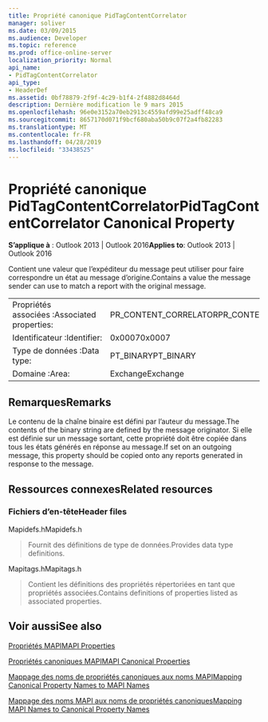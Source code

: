 ```yaml
---
title: Propriété canonique PidTagContentCorrelator
manager: soliver
ms.date: 03/09/2015
ms.audience: Developer
ms.topic: reference
ms.prod: office-online-server
localization_priority: Normal
api_name:
- PidTagContentCorrelator
api_type:
- HeaderDef
ms.assetid: 0bf78879-2f9f-4c29-b1f4-2f4882d8464d
description: Dernière modification le 9 mars 2015
ms.openlocfilehash: 96e0e3152a70eb2913c4559afd99e25adff48ca9
ms.sourcegitcommit: 8657170d071f9bcf680aba50b9c07f2a4fb82283
ms.translationtype: MT
ms.contentlocale: fr-FR
ms.lasthandoff: 04/28/2019
ms.locfileid: "33438525"
---
```

# <a name="pidtagcontentcorrelator-canonical-property"></a><span data-ttu-id="df5ba-103">Propriété canonique PidTagContentCorrelator</span><span class="sxs-lookup"><span data-stu-id="df5ba-103">PidTagContentCorrelator Canonical Property</span></span>

  
  
<span data-ttu-id="df5ba-104">**S’applique à** : Outlook 2013 | Outlook 2016</span><span class="sxs-lookup"><span data-stu-id="df5ba-104">**Applies to**: Outlook 2013 | Outlook 2016</span></span> 
  
<span data-ttu-id="df5ba-105">Contient une valeur que l’expéditeur du message peut utiliser pour faire correspondre un état au message d’origine.</span><span class="sxs-lookup"><span data-stu-id="df5ba-105">Contains a value the message sender can use to match a report with the original message.</span></span>
  
|||
|:-----|:-----|
|<span data-ttu-id="df5ba-106">Propriétés associées :</span><span class="sxs-lookup"><span data-stu-id="df5ba-106">Associated properties:</span></span>  <br/> |<span data-ttu-id="df5ba-107">PR_CONTENT_CORRELATOR</span><span class="sxs-lookup"><span data-stu-id="df5ba-107">PR_CONTENT_CORRELATOR</span></span>  <br/> |
|<span data-ttu-id="df5ba-108">Identificateur :</span><span class="sxs-lookup"><span data-stu-id="df5ba-108">Identifier:</span></span>  <br/> |<span data-ttu-id="df5ba-109">0x0007</span><span class="sxs-lookup"><span data-stu-id="df5ba-109">0x0007</span></span>  <br/> |
|<span data-ttu-id="df5ba-110">Type de données :</span><span class="sxs-lookup"><span data-stu-id="df5ba-110">Data type:</span></span>  <br/> |<span data-ttu-id="df5ba-111">PT_BINARY</span><span class="sxs-lookup"><span data-stu-id="df5ba-111">PT_BINARY</span></span>  <br/> |
|<span data-ttu-id="df5ba-112">Domaine :</span><span class="sxs-lookup"><span data-stu-id="df5ba-112">Area:</span></span>  <br/> |<span data-ttu-id="df5ba-113">Exchange</span><span class="sxs-lookup"><span data-stu-id="df5ba-113">Exchange</span></span>  <br/> |
   
## <a name="remarks"></a><span data-ttu-id="df5ba-114">Remarques</span><span class="sxs-lookup"><span data-stu-id="df5ba-114">Remarks</span></span>

<span data-ttu-id="df5ba-115">Le contenu de la chaîne binaire est défini par l’auteur du message.</span><span class="sxs-lookup"><span data-stu-id="df5ba-115">The contents of the binary string are defined by the message originator.</span></span> <span data-ttu-id="df5ba-116">Si elle est définie sur un message sortant, cette propriété doit être copiée dans tous les états générés en réponse au message.</span><span class="sxs-lookup"><span data-stu-id="df5ba-116">If set on an outgoing message, this property should be copied onto any reports generated in response to the message.</span></span>
  
## <a name="related-resources"></a><span data-ttu-id="df5ba-117">Ressources connexes</span><span class="sxs-lookup"><span data-stu-id="df5ba-117">Related resources</span></span>

### <a name="header-files"></a><span data-ttu-id="df5ba-118">Fichiers d’en-tête</span><span class="sxs-lookup"><span data-stu-id="df5ba-118">Header files</span></span>

<span data-ttu-id="df5ba-119">Mapidefs.h</span><span class="sxs-lookup"><span data-stu-id="df5ba-119">Mapidefs.h</span></span>
  
> <span data-ttu-id="df5ba-120">Fournit des définitions de type de données.</span><span class="sxs-lookup"><span data-stu-id="df5ba-120">Provides data type definitions.</span></span>
    
<span data-ttu-id="df5ba-121">Mapitags.h</span><span class="sxs-lookup"><span data-stu-id="df5ba-121">Mapitags.h</span></span>
  
> <span data-ttu-id="df5ba-122">Contient les définitions des propriétés répertoriées en tant que propriétés associées.</span><span class="sxs-lookup"><span data-stu-id="df5ba-122">Contains definitions of properties listed as associated properties.</span></span>
    
## <a name="see-also"></a><span data-ttu-id="df5ba-123">Voir aussi</span><span class="sxs-lookup"><span data-stu-id="df5ba-123">See also</span></span>



[<span data-ttu-id="df5ba-124">Propriétés MAPI</span><span class="sxs-lookup"><span data-stu-id="df5ba-124">MAPI Properties</span></span>](mapi-properties.md)
  
[<span data-ttu-id="df5ba-125">Propriétés canoniques MAPI</span><span class="sxs-lookup"><span data-stu-id="df5ba-125">MAPI Canonical Properties</span></span>](mapi-canonical-properties.md)
  
[<span data-ttu-id="df5ba-126">Mappage des noms de propriétés canoniques aux noms MAPI</span><span class="sxs-lookup"><span data-stu-id="df5ba-126">Mapping Canonical Property Names to MAPI Names</span></span>](mapping-canonical-property-names-to-mapi-names.md)
  
[<span data-ttu-id="df5ba-127">Mappage des noms MAPI aux noms de propriétés canoniques</span><span class="sxs-lookup"><span data-stu-id="df5ba-127">Mapping MAPI Names to Canonical Property Names</span></span>](mapping-mapi-names-to-canonical-property-names.md)

